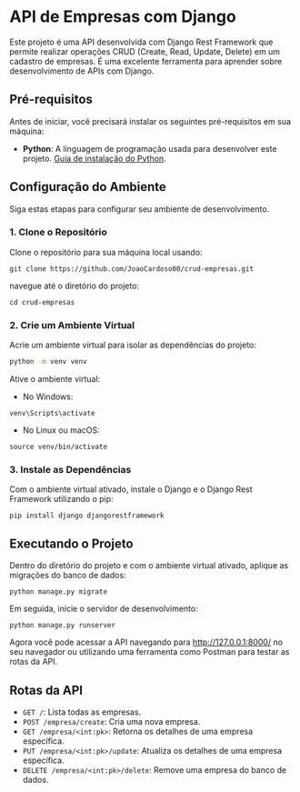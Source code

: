 # API de Empresas com Django

Este projeto é uma API desenvolvida com Django Rest Framework que permite realizar operações CRUD (Create, Read, Update, Delete) em um cadastro de empresas. É uma excelente ferramenta para aprender sobre desenvolvimento de APIs com Django.

## Pré-requisitos

Antes de iniciar, você precisará instalar os seguintes pré-requisitos em sua máquina:

- **Python**: A linguagem de programação usada para desenvolver este projeto. [Guia de instalação do Python](https://www.python.org/downloads/).

## Configuração do Ambiente

Siga estas etapas para configurar seu ambiente de desenvolvimento.

### 1. Clone o Repositório

Clone o repositório para sua máquina local usando:

```
git clone https://github.com/JoaoCardoso00/crud-empresas.git
```
navegue até o diretório do projeto:
```
cd crud-empresas
```

### 2. Crie um Ambiente Virtual
Acrie um ambiente virtual para isolar as dependências do projeto:

```bash
python -m venv venv
```
Ative o ambiente virtual:

- No Windows:
```
venv\Scripts\activate
```
- No Linux ou macOS:
```
source venv/bin/activate
```
### 3. Instale as Dependências
Com o ambiente virtual ativado, instale o Django e o Django Rest Framework utilizando o pip:

```
pip install django djangorestframework
```
## Executando o Projeto
Dentro do diretório do projeto e com o ambiente virtual ativado, aplique as migrações do banco de dados:

```
python manage.py migrate
```
Em seguida, inicie o servidor de desenvolvimento:

```
python manage.py runserver
```
Agora você pode acessar a API navegando para http://127.0.0.1:8000/ no seu navegador ou utilizando uma ferramenta como Postman para testar as rotas da API.

## Rotas da API

- `GET /`: Lista todas as empresas.
- `POST /empresa/create`: Cria uma nova empresa.
- `GET /empresa/<int:pk>`: Retorna os detalhes de uma empresa específica.
- `PUT /empresa/<int:pk>/update`: Atualiza os detalhes de uma empresa específica.
- `DELETE /empresa/<int:pk>/delete`: Remove uma empresa do banco de dados.
